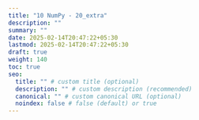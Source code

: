 ```yaml
---
title: "10 NumPy - 20_extra"
description: ""
summary: ""
date: 2025-02-14T20:47:22+05:30
lastmod: 2025-02-14T20:47:22+05:30
draft: true
weight: 140
toc: true
seo:
  title: "" # custom title (optional)
  description: "" # custom description (recommended)
  canonical: "" # custom canonical URL (optional)
  noindex: false # false (default) or true
---
```

